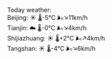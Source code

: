 Today weather:  
Beijing: ☀️   🌡️-5°C 🌬️↘11km/h  
Tianjin: ☁️   🌡️-0°C 🌬️↘4km/h  
Shijiazhuang: ☀️   🌡️+2°C 🌬️↗4km/h  
Tangshan: ☀️   🌡️-4°C 🌬️↘6km/h  
